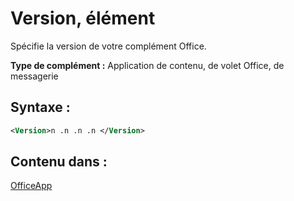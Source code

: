 
# <a name="version-element"></a>Version, élément
Spécifie la version de votre complément Office.

 **Type de complément :** Application de contenu, de volet Office, de messagerie


## <a name="syntax:"></a>Syntaxe :


```XML
<Version>n .n .n .n </Version>
```


## <a name="contained-in:"></a>Contenu dans :

[OfficeApp](../../reference/manifest/officeapp.md)

